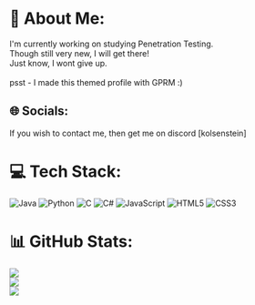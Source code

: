 # 💫 About Me:
I'm currently working on studying Penetration Testing.<br>Though still very new, I will get there!<br>Just know, I wont give up.<br><br>psst - I made this themed profile with GPRM :)


## 🌐 Socials:
If you wish to contact me, then get me on discord [kolsenstein]

# 💻 Tech Stack:
![Java](https://img.shields.io/badge/java-%23ED8B00.svg?style=for-the-badge&logo=openjdk&logoColor=white) ![Python](https://img.shields.io/badge/python-3670A0?style=for-the-badge&logo=python&logoColor=ffdd54) ![C](https://img.shields.io/badge/c-%2300599C.svg?style=for-the-badge&logo=c&logoColor=white) ![C#](https://img.shields.io/badge/c%23-%23239120.svg?style=for-the-badge&logo=csharp&logoColor=white) ![JavaScript](https://img.shields.io/badge/javascript-%23323330.svg?style=for-the-badge&logo=javascript&logoColor=%23F7DF1E) ![HTML5](https://img.shields.io/badge/html5-%23E34F26.svg?style=for-the-badge&logo=html5&logoColor=white) ![CSS3](https://img.shields.io/badge/css3-%231572B6.svg?style=for-the-badge&logo=css3&logoColor=white)
# 📊 GitHub Stats:
![](https://github-readme-stats.vercel.app/api?username=Kolsenstein&theme=dark&hide_border=false&include_all_commits=true&count_private=true)<br/>
![](https://github-readme-streak-stats.herokuapp.com/?user=Kolsenstein&theme=dark&hide_border=false)<br/>
![](https://github-readme-stats.vercel.app/api/top-langs/?username=Kolsenstein&theme=dark&hide_border=false&include_all_commits=true&count_private=true&layout=compact)

<!-- Proudly created with GPRM ( https://gprm.itsvg.in ) -->
